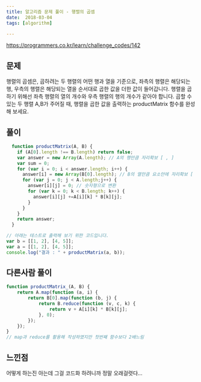 ```yaml
---
title: 알고리즘 문제 풀이 - 행렬의 곱셈
date:  2018-03-04
tags: [algorithm]

---
```

https://programmers.co.kr/learn/challenge_codes/142

## 문제
행렬의 곱셈은, 곱하려는 두 행렬의 어떤 행과 열을 기준으로, 좌측의 행렬은 해당되는 행, 우측의 행렬은 해당되는 열을 순서대로 곱한 값을 더한 값이 들어갑니다. 행렬을 곱하기 위해선 좌측 행렬의 열의 개수와 우측 행렬의 행의 개수가 같아야 합니다. 곱할 수 있는 두 행렬 A,B가 주어질 때, 행렬을 곱한 값을 출력하는 productMatrix 함수를 완성해 보세요.


## 풀이

```javascript
  function productMatrix(A, B) {
    if (A[0].length !== B.length) return false;
    var answer = new Array(A.length); // A의 행만큼 자리확보 [ , ]
    var sum = 0;
    for (var i = 0; i < answer.length; i++) {
      answer[i] = new Array(B[0].length); // B의 열만큼 요소안에 자리확보 [ [ , ], [ , ] ] 이 상태
      for (var j = 0; j < A.length;j++) {
        answer[i][j] = 0; // 숫자형으로 변환
        for (var k = 0; k < B.length; k++) {
          answer[i][j] +=A[i][k] * B[k][j];
        }
      }
    }
    return answer;
  }

// 아래는 테스트로 출력해 보기 위한 코드입니다.
var b = [[1, 2], [4, 5]];
var a = [[1, 2], [4, 5]];
console.log("결과 : " + productMatrix(a, b));
```

## 다른사람 풀이
```js
function productMatrix_(A, B) {
    return A.map(function (a, i) {
        return B[0].map(function (b, j) {
            return B.reduce(function (v, c, k) {
                return v + A[i][k] * B[k][j];
            }, 0);
        });
    });
}
// map과 reduce를 활용해 작성하였지만 첫번째 함수보다 2배느림
```

## 느낀점
어떻게 하는진 아는데 그걸 코드화 하려니까 정말 오래걸렷다...